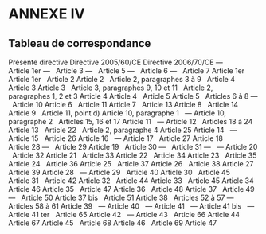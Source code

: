 # ANNEXE IV

## Tableau de correspondance

Présente directive Directive 2005/60/CE Directive 2006/70/CE —   Article 1er —   Article 3 —   Article 5 —   Article 6 —   Article 7 Article 1er Article 1er   Article 2 Article 2   Article 2, paragraphes 3 à 9   Article 4 Article 3 Article 3   Article 3, paragraphes 9, 10 et 11   Article 2, paragraphes 1, 2 et 3 Article 4 Article 4   Article 5 Article 5   Articles 6 à 8 —   Article 10 Article 6   Article 11 Article 7   Article 13 Article 8   Article 14 Article 9   Article 11, point d) Article 10, paragraphe 1   — Article 10, paragraphe 2   Articles 15, 16 et 17 Article 11   — Article 12   Articles 18 à 24 Article 13   Article 22   Article 2, paragraphe 4 Article 25 Article 14   — Article 15   Article 26 Article 16   — Article 17   Article 27 Article 18   Article 28 —   Article 29 Article 19   Article 30 —   Article 31 —   — Article 20   Article 32 Article 21   Article 33 Article 22   Article 34 Article 23   Article 35 Article 24   Article 36 Article 25   Article 37 Article 26   Article 38 Article 27   Article 39 Article 28   — Article 29   Article 40 Article 30   Article 45 Article 31   Article 42 Article 32   Article 44 Article 33   Article 45 Article 34   Article 46 Article 35   Article 47 Article 36   Article 48 Article 37   Article 49 —   Article 50 Article 37 bis   Article 51 Article 38   Articles 52 à 57 —   Articles 58 à 61 Article 39   — Article 40   — Article 41   — Article 41 bis   — Article 41 ter   Article 65 Article 42   — Article 43   Article 66 Article 44   Article 67 Article 45   Article 68 Article 46   Article 69 Article 47  

